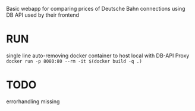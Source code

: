 Basic webapp for comparing prices of Deutsche Bahn connections using DB API used by their frontend

# RUN
single line auto-removing docker container to host local with DB-API Proxy
```docker run -p 8080:80 --rm -it $(docker build -q .)```

# TODO
errorhandling missing